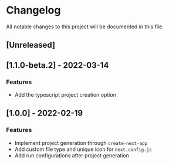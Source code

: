# Changelog
All notable changes to this project will be documented in this file.

## [Unreleased]
## [1.1.0-beta.2] - 2022-03-14

### Features

- Add the typescript project creation option

## [1.0.0] - 2022-02-19

### Features

- Implement project generation through `create-next-app`
- Add custom file type and unique icon for `next.config.js`
- Add run configurations after project generation

<!-- generated by git-cliff -->
